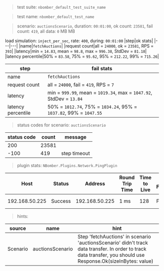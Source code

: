 > test suite: `nbomber_default_test_suite_name`

> test name: `nbomber_default_test_name`

> scenario: `auctionsScenario`, duration: `00:01:00`, ok count: `23581`, fail count: `419`, all data: `0` MB MB

load simulation: `inject_per_sec`, rate: `400`, during: `00:01:00`
|step|ok stats|
|---|---|
|name|`fetchAuctions`|
|request count|all = `24000`, ok = `23581`, RPS = `393`|
|latency|min = `14.83`, mean = `98.8`, max = `996.38`, StdDev = `81.18`|
|latency percentile|50% = `83.58`, 75% = `95.62`, 95% = `212.22`, 99% = `715.26`|

|step|fail stats|
|---|---|
|name|`fetchAuctions`|
|request count|all = `24000`, fail = `419`, RPS = `7`|
|latency|min = `999.99`, mean = `1019.34`, max = `1047.92`, StdDev = `13.84`|
|latency percentile|50% = `1012.74`, 75% = `1034.24`, 95% = `1037.82`, 99% = `1047.55`|
> status codes for scenario: `auctionsScenario`

|status code|count|message|
|---|---|---|
|200|23581||
|-100|419|step timeout|

> plugin stats: `NBomber.Plugins.Network.PingPlugin`

|Host|Status|Address|Round Trip Time|Time to Live|Don't Fragment|Buffer Size|
|---|---|---|---|---|---|---|
|192.168.50.225|Success|192.168.50.225|1 ms|128|False|32 bytes|

> hints:

|source|name|hint|
|---|---|---|
|Scenario|auctionsScenario|Step 'fetchAuctions' in scenario 'auctionsScenario' didn't track data transfer. In order to track data transfer, you should use Response.Ok(sizeInBytes: value)|
